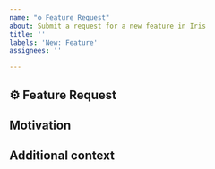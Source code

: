 ```yaml
---
name: "⚙ Feature Request"
about: Submit a request for a new feature in Iris
title: ''
labels: 'New: Feature'
assignees: ''

---
```


##  ⚙ Feature Request
<!-- A clear and concise description of the feature proposal -->

## Motivation
<!-- Is your feature request related to an existing issue? -->
<!-- I'm always frustrated when ... -->

## Additional context
<!-- any other useful information -->
